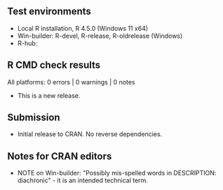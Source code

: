## Test environments

* Local R installation, R 4.5.0 (Windows 11 x64)
* Win-builder: R-devel, R-release, R-oldrelease (Windows)
* R-hub:

## R CMD check results

All platforms: 0 errors | 0 warnings | 0 notes

* This is a new release.

## Submission
* Initial release to CRAN. No reverse dependencies.

## Notes for CRAN editors
* NOTE on Win-builder: "Possibly mis-spelled words in DESCRIPTION: diachronic" -
  it is an intended technical term.